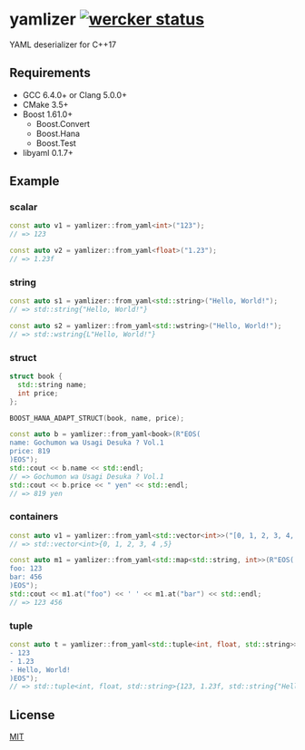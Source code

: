 # yamlizer [![wercker status][wercker-badge]][wercker-runs]

YAML deserializer for C++17

## Requirements

- GCC 6.4.0+ or Clang 5.0.0+
- CMake 3.5+
- Boost 1.61.0+
  - Boost.Convert
  - Boost.Hana
  - Boost.Test
- libyaml 0.1.7+

## Example

### scalar

```cpp
const auto v1 = yamlizer::from_yaml<int>("123");
// => 123

const auto v2 = yamlizer::from_yaml<float>("1.23");
// => 1.23f
```

### string

```cpp
const auto s1 = yamlizer::from_yaml<std::string>("Hello, World!");
// => std::string{"Hello, World!"}

const auto s2 = yamlizer::from_yaml<std::wstring>("Hello, World!");
// => std::wstring{L"Hello, World!"}
```

### struct

```cpp
struct book {
  std::string name;
  int price;
};

BOOST_HANA_ADAPT_STRUCT(book, name, price);

const auto b = yamlizer::from_yaml<book>(R"EOS(
name: Gochumon wa Usagi Desuka ? Vol.1
price: 819
)EOS");
std::cout << b.name << std::endl;
// => Gochumon wa Usagi Desuka ? Vol.1
std::cout << b.price << " yen" << std::endl;
// => 819 yen
```

### containers

```cpp
const auto v1 = yamlizer::from_yaml<std::vector<int>>("[0, 1, 2, 3, 4, 5]");
// => std::vector<int>{0, 1, 2, 3, 4 ,5}

const auto m1 = yamlizer::from_yaml<std::map<std::string, int>>(R"EOS(
foo: 123
bar: 456
)EOS");
std::cout << m1.at("foo") << ' ' << m1.at("bar") << std::endl;
// => 123 456
```

### tuple

```cpp
const auto t = yamlizer::from_yaml<std::tuple<int, float, std::string>>(R"EOS(
- 123
- 1.23
- Hello, World!
)EOS");
// => std::tuple<int, float, std::string>{123, 1.23f, std::string{"Hello, World!"}}
```

## License

[MIT](https://github.com/Tosainu/yamlizer/blob/master/LICENSE)

[wercker-badge]: https://app.wercker.com/status/16e2b290ac7a4de24e210c44fe57f3ff/s/master
[wercker-runs]:  https://app.wercker.com/project/byKey/16e2b290ac7a4de24e210c44fe57f3ff
